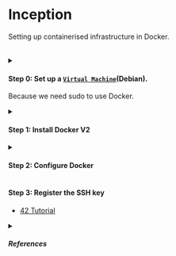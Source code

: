 # Inception
Setting up containerised infrastructure in Docker.
<br><br>


<details>
   <summary>

   #### Step 0: Set up a [`Virtual Machine`](https://baigal.medium.com/born2beroot-e6e26dfb50ac)(Debian).
Because we need sudo to use Docker.
   </summary>

1. 6144 MB RAM, 3 CPU, 40 GB hard disk.
2. Graphical Install<br>
   (otherwise is tricky to access the containers outside the VM)
3. hostname: login or whatever
4. domain name: login.42.fr
5. Write the changes to disks.
6. Don't scan more media.
7. No HTTP proxy.
   (optional SSH server)
8. Install GRUB → /dev/sda
9. Configure sudo
    (link above: 2.1. Installing sudo)
<details>
   <summary><i>
(optional) Activate mutual clipboard</i>
   </summary>

1. Go to the folder corresponding to your debian version.
2. Download the .iso and mount it on your VirtualBox.
   (裝置→光碟機→Choose/Create a Disk Image)
3. ```
   sudo mount /dev/cdrom /media/cdrom0
   cd /media/cdrom0
   sudo ./VBoxLinuxAdditions.run
   ```
4. Reboot
   ```
   sudo reboot
   ```
</details>

<br><br>
---
</details>
<details>
<summary>

#### Step 1: Install Docker V2
</summary>

1. ```
   sudo apt update
   sudo apt install -y ca-certificates curl gnupg lsb-release
   sudo mkdir -p /etc/apt/keyrings
   curl -fsSL https://download.docker.com/linux/debian/gpg | sudo gpg --dearmor -o /etc/apt/keyrings/docker.gpg
   echo "deb [arch=$(dpkg --print-architecture) signed-by=/etc/apt/keyrings/docker.gpg] https://download.docker.com/linux/debian $(lsb_release -cs) stable" | sudo tee /etc/apt/sources.list.d/docker.list > /dev/null
   sudo apt update
   sudo apt install -y docker-ce docker-ce-cli containerd.io docker-compose-plugin (or sudo apt install -y docker.io docker-compose-plugin if you are using the distro version)
   sudo systemctl enable docker
   sudo systemctl start docker
   sudo usermod -aG docker username
   ```
2. Check1:
   ```
   docker --version
   docker compose version
   docker-compose --version
   ```
   The last one should be an error, because it checks if you installed a Docker V1.
3. Check2:
   ```
   docker run hello-world
   ```
   If `groups` and `groups username` are inconsistent, reboot.

<br><br>
---
</details>
<details>
<summary>

#### Step 2: Configure Docker
</summary>

1. Set up a `docker-compose.yml`.<br>
> Information for Docker to build the containers.
2. Set up a `Dockerfile` for each service.<br>
> Dockerfile is a script with instructions to build a Docker image, just like a Makefile to build a program.

<br><br>
---
</details>

#### Step 3: Register the SSH key
- [42 Tutorial](https://www.youtube.com/watch?v=qu8vjw5xwLA)

<details>
   <summary>
      
##### References
   </summary>

- [`Benjamin`](https://github.com/BenjaminHThomas/DockerInception/tree/main) (mariadb set-up is flawed
- [`Tsung-Hao`](https://github.com/Tsunghao-C/Inception/tree/main)
- https://mariadb.com/kb/en/creating-a-custom-container-image/
- https://docs.docker.com/compose/intro/compose-application-model/
 - https://hub.docker.com/r/fauria/vsftpd/
</details>

